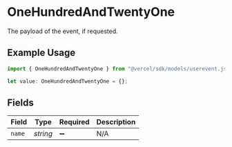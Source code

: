 # OneHundredAndTwentyOne

The payload of the event, if requested.

## Example Usage

```typescript
import { OneHundredAndTwentyOne } from "@vercel/sdk/models/userevent.js";

let value: OneHundredAndTwentyOne = {};
```

## Fields

| Field              | Type               | Required           | Description        |
| ------------------ | ------------------ | ------------------ | ------------------ |
| `name`             | *string*           | :heavy_minus_sign: | N/A                |